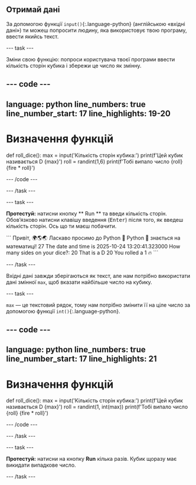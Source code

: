 ## Отримай дані

За допомогою функції `input()`{:.language-python} (англійською «вхідні дані») ти можеш попросити людину, яка використовує твою програму, ввести якийсь текст.

--- task ---

Зміни свою функцію: попроси користувача твоєї програми ввести кількість сторін кубика і збережи це число як змінну.

--- code ---
---
language: python line_numbers: true line_number_start: 17
line_highlights: 19-20
---
# Визначення функцій
def roll_dice(): max = input('Кількість сторін кубика:') print(f'Цей кубик називається D {max}') roll = randint(1,6) print(f'Тобі випало число {roll} {fire * roll}')

--- /code ---

--- /task ---

--- task ---

**Протестуй:** натисни кнопку ** Run ** та введи кількість сторін. Обовʼязково натисни клавішу введення (<kbd>Enter</kbd>) після того, як введеш кількість сторін. Ось що ти маєш побачити.

<div class="c-project-output">
```
Привіт, 🌍🌎🌏
Ласкаво просимо до Python 🐍
Python 🐍 знається на математиці!
27
The date and time is 2025-10-24 13:20:41.323000
How many sides on your dice?:
20 
That is a D 20
You rolled a 1 🔥
```

--- /task ---

Вхідні дані завжди зберігаються як текст, але нам потрібно використати дані змінної `max`, щоб вказати найбільше число на кубику.

--- task ---

`max` — це текстовий рядок, тому нам потрібно змінити її на ціле число за допомогою функції `int()`{:.language-python}.


--- code ---
---
language: python line_numbers: true line_number_start: 17
line_highlights: 21
---
# Визначення функцій
def roll_dice(): max = input('Кількість сторін кубика:') print(f'Цей кубик називається D {max}') roll = randint(1, int(max)) print(f'Тобі випало число {roll} {fire * roll}')

--- /code ---

--- /task ---

--- task ---

**Протестуй:** натисни на кнопку **Run** кілька разів. Кубик щоразу має викидати випадкове число.

--- /task ---

